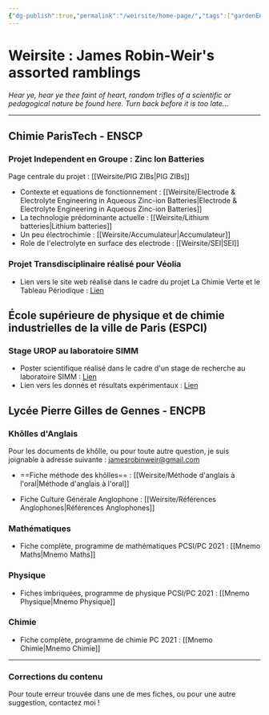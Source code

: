 ```yaml
---
{"dg-publish":true,"permalink":"/weirsite/home-page/","tags":["gardenEntry"]}
---
```


# Weirsite : James Robin-Weir's assorted ramblings

_Hear ye, hear ye thee faint of heart, random trifles of a scientific or pedagogical nature be found here. Turn back before it is too late..._

---

## Chimie ParisTech - ENSCP
### Projet Independent en Groupe : Zinc Ion Batteries
Page centrale du projet : [[Weirsite/PIG ZIBs\|PIG ZIBs]]
- Contexte et equations de fonctionnement : [[Weirsite/Electrode & Electrolyte Engineering in Aqueous Zinc-ion Batteries\|Electrode & Electrolyte Engineering in Aqueous Zinc-ion Batteries]]
- La technologie prédominante actuelle : [[Weirsite/Lithium batteries\|Lithium batteries]]
- Un peu électrochimie : [[Weirsite/Accumulateur\|Accumulateur]]
- Role de l'electrolyte en surface des electrode : [[Weirsite/SEI\|SEI]]
### Projet Transdisciplinaire réalisé pour Véolia
- Lien vers le site web réalisé dans le cadre du projet La Chimie Verte et le Tableau Périodique : [Lien](https://projet-colibri.github.io/)
## École supérieure de physique et de chimie industrielles de la ville de Paris (ESPCI)
### Stage UROP au laboratoire SIMM 
- Poster scientifique réalisé dans le cadre d'un stage de recherche au laboratoire SIMM : [Lien](https://github.com/JamesRobin-Weir/ESPCI-Dynamics-of-charged-water-in-oil-droplets/blob/main/PosterUROP_James_Robin-Weir.pdf)
- Lien vers les donnés et résultats expérimentaux : [Lien](https://github.com/JamesRobin-Weir/ESPCI-Dynamics-of-charged-water-in-oil-droplets/tree/main)

## Lycée Pierre Gilles de Gennes - ENCPB
### Khôlles d'Anglais
Pour les documents de khôlle, ou pour toute autre question, je suis joignable à adresse suivante : jamesrobinweir@gmail.com

- ==Fiche méthode des khôlles== : [[Weirsite/Méthode d'anglais à l'oral\|Méthode d'anglais à l'oral]]

- Fiche Culture Générale Anglophone : [[Weirsite/Références Anglophones\|Références Anglophones]]
### Mathématiques

- Fiche complète, programme de mathématiques PCSI/PC 2021 : [[Mnemo Maths\|Mnemo Maths]]

### Physique

- Fiches imbriquées, programme de physique PCSI/PC 2021 : [[Mnemo Physique\|Mnemo Physique]]

### Chimie

- Fiche complète, programme de chimie PC 2021 : [[Mnemo Chimie\|Mnemo Chimie]]

---


### Corrections du contenu
Pour toute erreur trouvée dans une de mes fiches, ou pour une autre suggestion, contactez moi !
